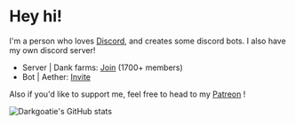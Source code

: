 # Hey hi!
I'm a person who loves [Discord](https://discord.com), and creates some discord bots. I also have my own discord server! 
- Server | Dank farms: [Join](https://dsc.gg/farms) (1700+ members)
- Bot | Aether: [Invite](https://discord.com/oauth2/authorize?client_id=%20805537268349665290&permissions=8&scope=bot%20applications.commands)

Also if you'd like to support me, feel free to head to my [Patreon](https://patreon.com/aether1611) !

![Darkgoatie's GitHub stats](https://github-readme-stats.vercel.app/api?username=Darkgoatie&count_private=true&theme=merko&show_invites=true)

